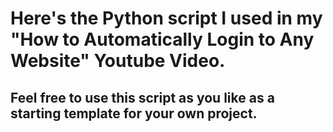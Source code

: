 # Here's the Python script I used in my "How to Automatically Login to Any Website" Youtube Video.

## Feel free to use this script as you like as a starting template for your own project.